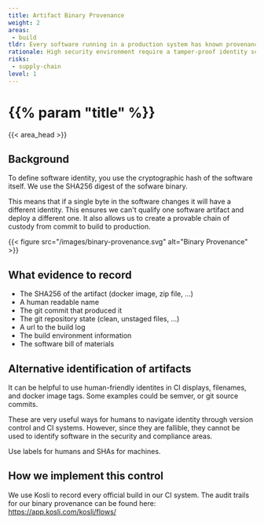 ```yaml
---
title: Artifact Binary Provenance
weight: 2
areas: 
 - build
tldr: Every software running in a production system has known provenance
rationale: High security environment require a tamper-proof identity scheme. The use of Content Addressable Storage mechanisms ensures that if software changes it will have a different identity.
risks:
 - supply-chain
level: 1
---
```


# {{% param "title" %}}
{{< area_head >}}


## Background
To define software identity, you use the cryptographic hash of the software itself. We use the SHA256 digest of the sofware binary.

This means that if a single byte in the software changes it will have a different identity.  This ensures we can't qualify one software artifact and deploy a different one.  It also allows us to create a provable chain of custody from commit to build to production.

{{< figure src="/images/binary-provenance.svg" alt="Binary Provenance" >}}

## What evidence to record

- The SHA256 of the artifact (docker image, zip file, ...)
- A human readable name
- The git commit that produced it
- The git repository state (clean, unstaged files, ...)
- A url to the build log
- The build environment information
- The software bill of materials

## Alternative identification of artifacts

It can be helpful to use human-friendly identites in CI displays, filenames, and docker image tags.  Some examples could be semver, or git source commits.

These are very useful ways for humans to navigate identity through version control and CI systems. However, since they are fallible, they cannot be used to identify software in the security and compliance areas.

Use labels for humans and SHAs for machines.

## How we implement this control

We use Kosli to record every official build in our CI system.  The audit trails for our binary provenance can be found here: https://app.kosli.com/kosli/flows/